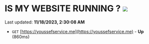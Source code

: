 # IS MY WEBSITE RUNNING ? [![](https://img.shields.io/static/v1?label=Sponsor&message=%E2%9D%A4&logo=GitHub&color=%23fe8e86)](https://github.com/sponsors/<username>)

Last updated: **11/18/2023, 2:30:08 AM**

- `GET` [https://youssefservice.me](https://youssefservice.me) - **Up** (860ms)
